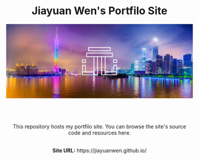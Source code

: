 <h1 align="center">Jiayuan Wen's Portfilo Site</h1>

<div align="center"><img src="./textures/README_materials/cover.jpg" width="1000"></img></div>
<br/>
<br/>

<div align="center"><img src=""></img></div>

<p align="center">This repository hosts my portfilo site. You can browse the site's source code and resources here.</p>

<br/>

<div align="center"><b>Site URL:</b> https://jiayuanwen.github.io/</div>

